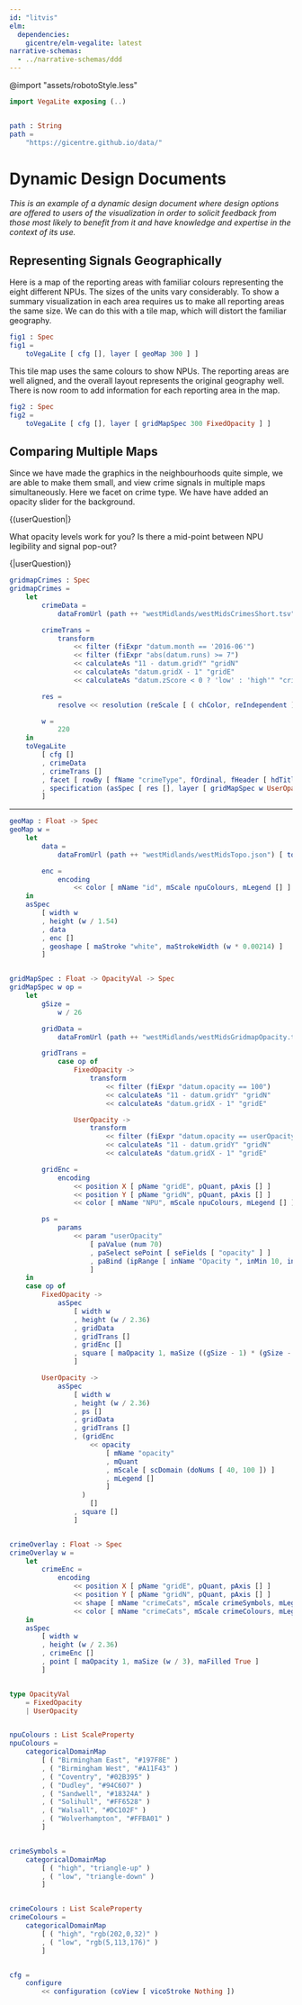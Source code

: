 ```yaml
---
id: "litvis"
elm:
  dependencies:
    gicentre/elm-vegalite: latest
narrative-schemas:
  - ../narrative-schemas/ddd
---
```


@import "assets/robotoStyle.less"

```elm {l=hidden}
import VegaLite exposing (..)


path : String
path =
    "https://gicentre.github.io/data/"
```

# Dynamic Design Documents

_This is an example of a dynamic design document where design options are offered to users of the visualization in order to solicit feedback from those most likely to benefit from it and have knowledge and expertise in the context of its use._

## Representing Signals Geographically

Here is a map of the reporting areas with familiar colours representing the eight different NPUs.
The sizes of the units vary considerably. To show a summary visualization in each area requires us to make all reporting areas the same size. We can do this with a tile map, which will distort the familiar geography.

```elm {v}
fig1 : Spec
fig1 =
    toVegaLite [ cfg [], layer [ geoMap 300 ] ]
```

This tile map uses the same colours to show NPUs. The reporting areas are well aligned, and the overall layout represents the original geography well. There is now room to add information for each reporting area in the map.

```elm {v}
fig2 : Spec
fig2 =
    toVegaLite [ cfg [], layer [ gridMapSpec 300 FixedOpacity ] ]
```

## Comparing Multiple Maps

Since we have made the graphics in the neighbourhoods quite simple, we are able to make them small, and view crime signals in multiple maps simultaneously. Here we facet on crime type. We have have added an opacity slider for the background.

{(userQuestion|}

What opacity levels work for you? Is there a mid-point between NPU legibility and signal pop-out?

{|userQuestion)}

```elm {v interactive}
gridmapCrimes : Spec
gridmapCrimes =
    let
        crimeData =
            dataFromUrl (path ++ "westMidlands/westMidsCrimesShort.tsv") []

        crimeTrans =
            transform
                << filter (fiExpr "datum.month == '2016-06'")
                << filter (fiExpr "abs(datum.runs) >= 7")
                << calculateAs "11 - datum.gridY" "gridN"
                << calculateAs "datum.gridX - 1" "gridE"
                << calculateAs "datum.zScore < 0 ? 'low' : 'high'" "crimeCats"

        res =
            resolve << resolution (reScale [ ( chColor, reIndependent ) ])

        w =
            220
    in
    toVegaLite
        [ cfg []
        , crimeData
        , crimeTrans []
        , facet [ rowBy [ fName "crimeType", fOrdinal, fHeader [ hdTitle "" ] ] ]
        , specification (asSpec [ res [], layer [ gridMapSpec w UserOpacity, crimeOverlay w ] ])
        ]
```

---

```elm {l=hidden}
geoMap : Float -> Spec
geoMap w =
    let
        data =
            dataFromUrl (path ++ "westMidlands/westMidsTopo.json") [ topojsonFeature "NPU" ]

        enc =
            encoding
                << color [ mName "id", mScale npuColours, mLegend [] ]
    in
    asSpec
        [ width w
        , height (w / 1.54)
        , data
        , enc []
        , geoshape [ maStroke "white", maStrokeWidth (w * 0.00214) ]
        ]


gridMapSpec : Float -> OpacityVal -> Spec
gridMapSpec w op =
    let
        gSize =
            w / 26

        gridData =
            dataFromUrl (path ++ "westMidlands/westMidsGridmapOpacity.tsv") []

        gridTrans =
            case op of
                FixedOpacity ->
                    transform
                        << filter (fiExpr "datum.opacity == 100")
                        << calculateAs "11 - datum.gridY" "gridN"
                        << calculateAs "datum.gridX - 1" "gridE"

                UserOpacity ->
                    transform
                        << filter (fiExpr "datum.opacity == userOpacity_opacity")
                        << calculateAs "11 - datum.gridY" "gridN"
                        << calculateAs "datum.gridX - 1" "gridE"

        gridEnc =
            encoding
                << position X [ pName "gridE", pQuant, pAxis [] ]
                << position Y [ pName "gridN", pQuant, pAxis [] ]
                << color [ mName "NPU", mScale npuColours, mLegend [] ]

        ps =
            params
                << param "userOpacity"
                    [ paValue (num 70)
                    , paSelect sePoint [ seFields [ "opacity" ] ]
                    , paBind (ipRange [ inName "Opacity ", inMin 10, inMax 100, inStep 10 ])
                    ]
    in
    case op of
        FixedOpacity ->
            asSpec
                [ width w
                , height (w / 2.36)
                , gridData
                , gridTrans []
                , gridEnc []
                , square [ maOpacity 1, maSize ((gSize - 1) * (gSize - 1)) ]
                ]

        UserOpacity ->
            asSpec
                [ width w
                , height (w / 2.36)
                , ps []
                , gridData
                , gridTrans []
                , (gridEnc
                    << opacity
                        [ mName "opacity"
                        , mQuant
                        , mScale [ scDomain (doNums [ 40, 100 ]) ]
                        , mLegend []
                        ]
                  )
                    []
                , square []
                ]


crimeOverlay : Float -> Spec
crimeOverlay w =
    let
        crimeEnc =
            encoding
                << position X [ pName "gridE", pQuant, pAxis [] ]
                << position Y [ pName "gridN", pQuant, pAxis [] ]
                << shape [ mName "crimeCats", mScale crimeSymbols, mLegend [] ]
                << color [ mName "crimeCats", mScale crimeColours, mLegend [] ]
    in
    asSpec
        [ width w
        , height (w / 2.36)
        , crimeEnc []
        , point [ maOpacity 1, maSize (w / 3), maFilled True ]
        ]


type OpacityVal
    = FixedOpacity
    | UserOpacity


npuColours : List ScaleProperty
npuColours =
    categoricalDomainMap
        [ ( "Birmingham East", "#197F8E" )
        , ( "Birmingham West", "#A11F43" )
        , ( "Coventry", "#02B395" )
        , ( "Dudley", "#94C607" )
        , ( "Sandwell", "#18324A" )
        , ( "Solihull", "#FF6528" )
        , ( "Walsall", "#DC102F" )
        , ( "Wolverhampton", "#FFBA01" )
        ]


crimeSymbols =
    categoricalDomainMap
        [ ( "high", "triangle-up" )
        , ( "low", "triangle-down" )
        ]


crimeColours : List ScaleProperty
crimeColours =
    categoricalDomainMap
        [ ( "high", "rgb(202,0,32)" )
        , ( "low", "rgb(5,113,176)" )
        ]


cfg =
    configure
        << configuration (coView [ vicoStroke Nothing ])
```
